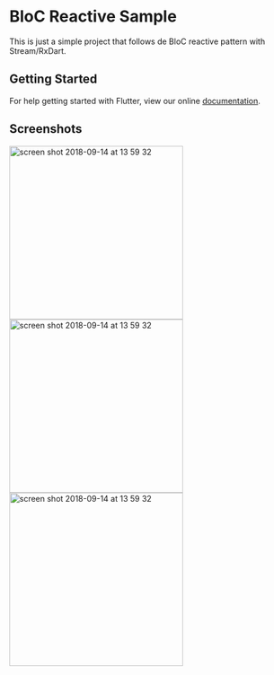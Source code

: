 # BloC Reactive Sample

This is just a simple project that follows de BloC reactive pattern with Stream/RxDart.

## Getting Started

For help getting started with Flutter, view our online
[documentation](https://flutter.io/).

## Screenshots

<img width="309" alt="screen shot 2018-09-14 at 13 59 32" src="https://user-images.githubusercontent.com/4993276/45564356-900f7400-b826-11e8-8939-89cceb1e4a3a.png">

<img width="309" alt="screen shot 2018-09-14 at 13 59 32" src="https://user-images.githubusercontent.com/4993276/45564354-900f7400-b826-11e8-9eb1-9ab97f26c756.png">

<img width="309" alt="screen shot 2018-09-14 at 13 59 32" src="https://user-images.githubusercontent.com/4993276/45564355-900f7400-b826-11e8-8d47-54702f09504d.png">

